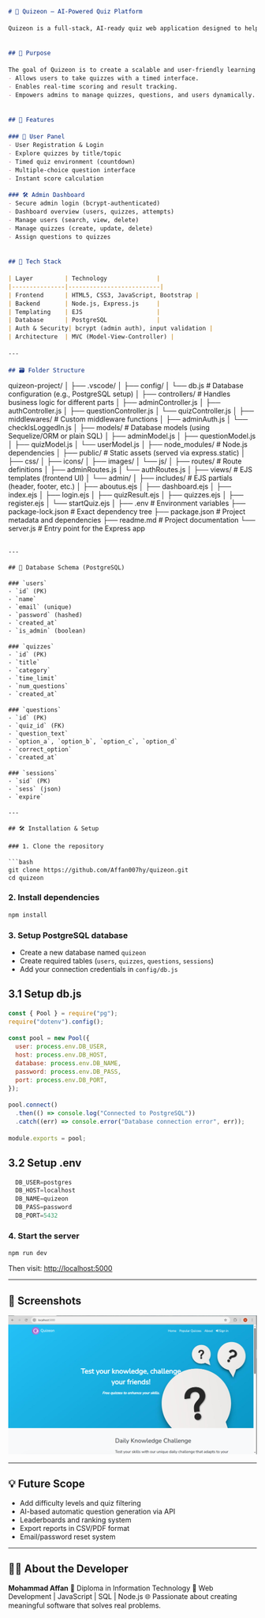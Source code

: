 ```markdown
# 🎯 Quizeon – AI-Powered Quiz Platform

Quizeon is a full-stack, AI-ready quiz web application designed to help users learn through interactive, domain-specific quizzes. It includes a fully functional User Interface and an advanced Admin Dashboard built using the MVC architecture with clean, maintainable code. Quizeon demonstrates skills in backend development, database design, frontend integration, and admin-level control — ideal for job and internship applications.


## 🧠 Purpose

The goal of Quizeon is to create a scalable and user-friendly learning platform that:
- Allows users to take quizzes with a timed interface.
- Enables real-time scoring and result tracking.
- Empowers admins to manage quizzes, questions, and users dynamically.


## 🚀 Features

### 👤 User Panel
- User Registration & Login
- Explore quizzes by title/topic
- Timed quiz environment (countdown)
- Multiple-choice question interface
- Instant score calculation

### 🛠️ Admin Dashboard
- Secure admin login (bcrypt-authenticated)
- Dashboard overview (users, quizzes, attempts)
- Manage users (search, view, delete)
- Manage quizzes (create, update, delete)
- Assign questions to quizzes


## 🔧 Tech Stack

| Layer         | Technology              |
|---------------|--------------------------|
| Frontend      | HTML5, CSS3, JavaScript, Bootstrap |
| Backend       | Node.js, Express.js     |
| Templating    | EJS                     |
| Database      | PostgreSQL              |
| Auth & Security| bcrypt (admin auth), input validation |
| Architecture  | MVC (Model-View-Controller) |

---

## 🗃️ Folder Structure

```

quizeon-project/
│
├── .vscode/
│
├── config/
│   └── db.js                     # Database configuration (e.g., PostgreSQL setup)
│
├── controllers/                 # Handles business logic for different parts
│   ├── adminController.js
│   ├── authController.js
│   ├── questionController.js
│   └── quizController.js
│
├── middlewares/                # Custom middleware functions
│   ├── adminAuth.js
│   └── checkIsLoggedIn.js
│
├── models/                     # Database models (using Sequelize/ORM or plain SQL)
│   ├── adminModel.js
│   ├── questionModel.js
│   ├── quizModel.js
│   └── userModel.js
│
├── node_modules/               # Node.js dependencies
│
├── public/                     # Static assets (served via express.static)
│   ├── css/
│   ├── icons/
│   ├── images/
│   └── js/
│
├── routes/                     # Route definitions
│   ├── adminRoutes.js
│   └── authRoutes.js
│
├── views/                      # EJS templates (frontend UI)
│   └── admin/
│   ├── includes/               # EJS partials (header, footer, etc.)
│   ├── aboutus.ejs
│   ├── dashboard.ejs
│   ├── index.ejs
│   ├── login.ejs
│   ├── quizResult.ejs
│   ├── quizzes.ejs
│   ├── register.ejs
│   └── startQuiz.ejs
│
├── .env                        # Environment variables
├── package-lock.json           # Exact dependency tree
├── package.json                # Project metadata and dependencies
├── readme.md                   # Project documentation
└── server.js                   # Entry point for the Express app

````

---

## 🧮 Database Schema (PostgreSQL)

### `users`
- `id` (PK)
- `name`
- `email` (unique)
- `password` (hashed)
- `created_at`
- `is_admin` (boolean)

### `quizzes`
- `id` (PK)
- `title`
- `category`
- `time_limit`
- `num_questions`
- `created_at`

### `questions`
- `id` (PK)
- `quiz_id` (FK)
- `question_text`
- `option_a`, `option_b`, `option_c`, `option_d`
- `correct_option`
- `created_at`

### `sessions`
- `sid` (PK)
- `sess` (json)
- `expire`

---

## 🛠️ Installation & Setup

### 1. Clone the repository

```bash
git clone https://github.com/Affan007hy/quizeon.git
cd quizeon
````

### 2. Install dependencies

```bash
npm install
```

### 3. Setup PostgreSQL database

* Create a new database named `quizeon`
* Create required tables (`users`, `quizzes`, `questions`, `sessions`)
* Add your connection credentials in `config/db.js`

## 3.1 Setup db.js

```js
const { Pool } = require("pg");
require("dotenv").config();

const pool = new Pool({
  user: process.env.DB_USER,
  host: process.env.DB_HOST,
  database: process.env.DB_NAME,
  password: process.env.DB_PASS,
  port: process.env.DB_PORT,
});

pool.connect()
  .then(() => console.log("Connected to PostgreSQL"))
  .catch((err) => console.error("Database connection error", err));

module.exports = pool;
```
## 3.2 Setup .env

```js
  DB_USER=postgres
  DB_HOST=localhost
  DB_NAME=quizeon
  DB_PASS=password
  DB_PORT=5432
```
### 4. Start the server

```bash
npm run dev
```

Then visit: [http://localhost:5000](http://localhost:5000)

---

## 📸 Screenshots

![Home](public/images/quiz.PNG)

---

## 💡 Future Scope

* Add difficulty levels and quiz filtering
* AI-based automatic question generation via API
* Leaderboards and ranking system
* Export reports in CSV/PDF format
* Email/password reset system

---
## 🙋‍♂️ About the Developer

**Mohammad Affan**
📘 Diploma in Information Technology
🔧 Web Development | JavaScript | SQL | Node.js
🌐 Passionate about creating meaningful software that solves real problems.